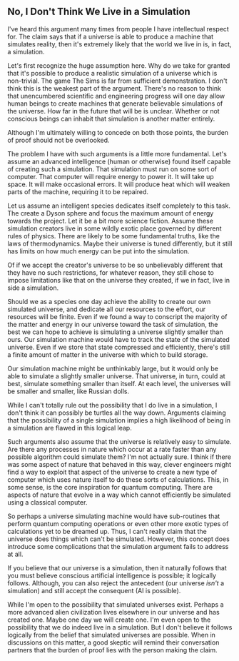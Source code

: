 ## No, I Don't Think We Live in a Simulation

I've heard this argument many times from people I have intellectual respect for.  The claim says that if a universe is able to produce a machine that simulates reality, then it's extremely likely that the world we live in is, in fact, a simulation.

Let's first recognize the huge assumption here.  Why do we take for granted that it's possible to produce a realistic simulation of a universe which is non-trivial.  The game The Sims is far from sufficient demonstration.  I don't think this is the weakest part of the argument.  There's no reason to think that unencumbered scientific and engineering progress will one day allow human beings to create machines that generate believable simulations of the universe.  How far in the future that will be is unclear.  Whether or not conscious beings can inhabit that simulation is another matter entirely.

Although I'm ultimately willing to concede on both those points, the burden of proof should not be overlooked.

The problem I have with such arguments is a little more fundamental.  Let's assume an advanced intelligence (human or otherwise) found itself capable of creating such a simulation.  That simulation must run on some sort of computer.  That computer will require energy to power it.  It will take up space.  It will make occasional errors.  It will produce heat which will weaken parts of the machine, requiring it to be repaired.

Let us assume an intelligent species dedicates itself completely to this task.  The create a Dyson sphere and focus the maximum amount of energy towards the project.  Let it be a bit more science fiction.  Assume these simulation creators live in some wildly exotic place governed by different rules of physics.  There are likely to be some fundamental truths, like the laws of thermodynamics.  Maybe their universe is tuned differently, but it still has limits on how much energy can be put into the simulation.

Of if we accept the creator's universe to be so unbelievably different that they have no such restrictions, for whatever reason, they still chose to impose limitations like that on the universe they created, if we in fact, live in side a simulation.

Should we as a species one day achieve the ability to create our own simulated universe, and dedicate all our resources to the effort, our resources will be finite.  Even if we found a way to conscript the majority of the matter and energy in our universe toward the task of simulation, the best we can hope to achieve is simulating a universe slightly smaller than ours.  Our simulation machine would have to track the state of the simulated universe.  Even if we store that state compressed and efficiently, there's still a finite amount of matter in the universe with which to build storage.

Our simulation machine might be unthinkably large, but it would only be able to simulate a slightly smaller universe.  That universe, in turn, could at best, simulate something smaller than itself.  At each level, the universes will be smaller and smaller, like Russian dolls.  

While I can't totally rule out the possibility that I do live in a simulation, I don't think it can possibly be turtles all the way down.  Arguments claiming that the possibility of a single simulation implies a high likelihood of being in a simulation are flawed in this logical leap.

Such arguments also assume that the universe is relatively easy to simulate.  Are there any processes in nature which occur at a rate faster than any possible algorithm could simulate them?  I'm not actually sure.  I think if there was some aspect of nature that behaved in this way, clever engineers might find a way to exploit that aspect of the universe to create a new type of computer which uses nature itself to do these sorts of calculations.  This, in some sense, is the core inspiration for quantum computing.  There are aspects of nature that evolve in a way which cannot efficiently be simulated using a classical computer.

So perhaps a universe simulating machine would have sub-routines that perform quantum computing operations or even other more exotic types of calculations yet to be dreamed up.  Thus, I can't really claim that the universe does things which can't be simulated.  However, this concept does introduce some complications that the simulation argument fails to address at all.

If you believe that our universe is a simulation, then it naturally follows that you must believe conscious artificial intelligence is possible; it logically follows.  Although, you can also reject the antecedent (our universe *isn't* a simulation) and still accept the consequent (AI is possible).

While I'm open to the possibility that simulated universes exist.  Perhaps a more advanced alien civilization lives elsewhere in our universe and has created one.  Maybe one day we will create one.  I'm even open to the possibility that we do indeed live in a simulation.  But I don't believe it follows logically from the belief that simulated universes are possible.  When in discussions on this matter, a good skeptic will remind their conversation partners that the burden of proof lies with the person making the claim.

